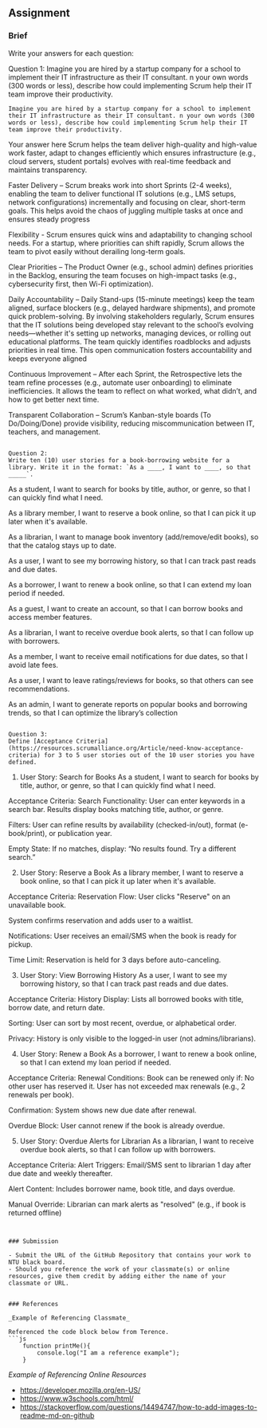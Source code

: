 ## Assignment

### Brief

Write your answers for each question:

Question 1:
Imagine you are hired by a startup company for a school to implement their IT infrastructure as their IT consultant. n your own words (300 words or less), describe how could implementing Scrum help their IT team improve their productivity.

```
Imagine you are hired by a startup company for a school to implement their IT infrastructure as their IT consultant. n your own words (300 words or less), describe how could implementing Scrum help their IT team improve their productivity.

```
Your answer here
Scrum helps the team deliver high-quality and high-value work faster, adapt to changes efficiently which ensures infrastructure (e.g., cloud servers, student portals) evolves with real-time feedback and maintains transparency. 

Faster Delivery – Scrum breaks work into short Sprints (2-4 weeks), enabling the team to deliver functional IT solutions (e.g., LMS setups, network configurations) incrementally and focusing on clear, short-term goals. This helps avoid the chaos of juggling multiple tasks at once and ensures steady progress 

Flexibility - Scrum ensures quick wins and adaptability to changing school needs. For a startup, where priorities can shift rapidly, Scrum allows the team to pivot easily without derailing long-term goals.

Clear Priorities – The Product Owner (e.g., school admin) defines priorities in the Backlog, ensuring the team focuses on high-impact tasks (e.g., cybersecurity first, then Wi-Fi optimization).

Daily Accountability – Daily Stand-ups (15-minute meetings) keep the team aligned, surface blockers (e.g., delayed hardware shipments), and promote quick problem-solving. By involving stakeholders regularly, Scrum ensures that the IT solutions being developed stay relevant to the school’s evolving needs—whether it's setting up networks, managing devices, or rolling out educational platforms. The team quickly identifies roadblocks and adjusts priorities in real time. This open communication fosters accountability and keeps everyone aligned

Continuous Improvement – After each Sprint, the Retrospective lets the team refine processes (e.g., automate user onboarding) to eliminate inefficiencies.
It allows the team to reflect on what worked, what didn’t, and how to get better next time.

Transparent Collaboration – Scrum’s Kanban-style boards (To Do/Doing/Done) provide visibility, reducing miscommunication between IT, teachers, and management.
```

Question 2:
Write ten (10) user stories for a book-borrowing website for a library. Write it in the format: `As a ____, I want to ____, so that _____`.

```
As a student, I want to search for books by title, author, or genre, so that I can quickly find what I need.

As a library member, I want to reserve a book online, so that I can pick it up later when it's available.

As a librarian, I want to manage book inventory (add/remove/edit books), so that the catalog stays up to date.

As a user, I want to see my borrowing history, so that I can track past reads and due dates.

As a borrower, I want to renew a book online, so that I can extend my loan period if needed.

As a guest, I want to create an account, so that I can borrow books and access member features.

As a librarian, I want to receive overdue book alerts, so that I can follow up with borrowers.

As a member, I want to receive email notifications for due dates, so that I avoid late fees.

As a user, I want to leave ratings/reviews for books, so that others can see recommendations.

As an admin, I want to generate reports on popular books and borrowing trends, so that I can optimize the library’s collection
```

Question 3: 
Define [Acceptance Criteria](https://resources.scrumalliance.org/Article/need-know-acceptance-criteria) for 3 to 5 user stories out of the 10 user stories you have defined.

```
1. User Story: Search for Books
As a student, I want to search for books by title, author, or genre, so that I can quickly find what I need.

Acceptance Criteria:
Search Functionality: User can enter keywords in a search bar. Results display books matching title, author, or genre.

Filters: User can refine results by availability (checked-in/out), format (e-book/print), or publication year.

Empty State: If no matches, display: “No results found. Try a different search.”

2. User Story: Reserve a Book
As a library member, I want to reserve a book online, so that I can pick it up later when it's available.

Acceptance Criteria:
Reservation Flow: User clicks "Reserve" on an unavailable book.

System confirms reservation and adds user to a waitlist.

Notifications: User receives an email/SMS when the book is ready for pickup.

Time Limit: Reservation is held for 3 days before auto-canceling.

3. User Story: View Borrowing History
As a user, I want to see my borrowing history, so that I can track past reads and due dates.

Acceptance Criteria:
History Display: Lists all borrowed books with title, borrow date, and return date.

Sorting: User can sort by most recent, overdue, or alphabetical order.

Privacy: History is only visible to the logged-in user (not admins/librarians).

4. User Story: Renew a Book
As a borrower, I want to renew a book online, so that I can extend my loan period if needed.

Acceptance Criteria:
Renewal Conditions: Book can be renewed only if: No other user has reserved it. User has not exceeded max renewals (e.g., 2 renewals per book).

Confirmation: System shows new due date after renewal.

Overdue Block: User cannot renew if the book is already overdue.

5. User Story: Overdue Alerts for Librarian
As a librarian, I want to receive overdue book alerts, so that I can follow up with borrowers.

Acceptance Criteria:
Alert Triggers: Email/SMS sent to librarian 1 day after due date and weekly thereafter.

Alert Content: Includes borrower name, book title, and days overdue.

Manual Override: Librarian can mark alerts as "resolved" (e.g., if book is returned offline)
```


### Submission 

- Submit the URL of the GitHub Repository that contains your work to NTU black board.
- Should you reference the work of your classmate(s) or online resources, give them credit by adding either the name of your classmate or URL. 


### References

_Example of Referencing Classmate_

Referenced the code block below from Terence.
```js
    function printMe(){
        console.log("I am a reference example");
    }
```

_Example of Referencing Online Resources_

- https://developer.mozilla.org/en-US/
- https://www.w3schools.com/html/
- https://stackoverflow.com/questions/14494747/how-to-add-images-to-readme-md-on-github
